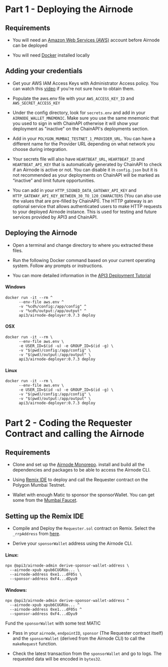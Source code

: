 # Part 1 - Deploying the Airnode

## Requirements

- You will need an [Amazon Web Services (AWS)](https://aws.amazon.com) account  before Airnode can be deployed

- You will need [Docker](https://docs.docker.com/get-docker/) installed locally

## Adding your credentials

- Get your AWS IAM Access Keys with Administrator Access policy. You can watch this [video](https://www.youtube.com/watch?v=KngM5bfpttA) if you're not sure how to obtain them.

- Populate the aws.env file with your ``` AWS_ACCESS_KEY_ID ``` and ``` AWS_SECRET_ACCESS_KEY ```

- Under the config directory, look for ```secrets.env``` and add in your ```AIRNODE_WALLET_MNEMONIC```. Make sure you use the same mnemonic that you used to sign in with ChainAPI otherwise it will show your deployment as "inactive" on the ChainAPI's deployments section. </br> 

- Add in your ```POLYGON_MUMBAI_TESTNET_1_PROVIDER_URL```. You can have a different name for the Provider URL depending on what network you choose during integration. 

- Your secrets file will also have ```HEARTBEAT_URL```, ```HEARTBEAT_ID``` and ```HEARTBEAT_API_KEY``` that is automatically generated by ChainAPI to check if an Airnode is active or not. You can disable it in ```config.json``` but it is not recommended as your deployments on ChainAPI will be marked as “inactive” and limit future opportunities.

- You can add in your ```HTTP_SIGNED_DATA_GATEWAY_API_KEY``` and ``` HTTP_GATEWAY_API_KEY_BETWEEN_30_TO_120_CHARACTERS``` (You can also use the values that are pre-filled by ChainAPI). The HTTP gateway is an optional service that allows authenticated users to make HTTP requests to your deployed Airnode instance. This is used for testing and future services provided by API3 and ChainAPI.

## Deploying the Airnode

- Open a terminal and change directory to where you extracted these files.

- Run the following Docker command based on your current operating system. Follow any prompts or instructions.

- You can more detailed information in the [API3 Deployment Tutorial](https://docs.api3.org/airnode/v0.7/grp-providers/tutorial/) 

#### Windows
```
docker run -it --rm ^
      --env-file aws.env ^
      -v "%cd%/config:/app/config" ^
      -v "%cd%/output:/app/output" ^
      api3/airnode-deployer:0.7.3 deploy
```

#### OSX
```
docker run -it --rm \
      --env-file aws.env \
      -e USER_ID=$(id -u) -e GROUP_ID=$(id -g) \
      -v "$(pwd)/config:/app/config" \
      -v "$(pwd)/output:/app/output" \
      api3/airnode-deployer:0.7.3 deploy
```

#### Linux
```
docker run -it --rm \
      --env-file aws.env \
      -e USER_ID=$(id -u) -e GROUP_ID=$(id -g) \
      -v "$(pwd)/config:/app/config" \
      -v "$(pwd)/output:/app/output" \
      api3/airnode-deployer:0.7.3 deploy
```

# Part 2 - Coding the Requester Contract and calling the Airnode

## Requirements

- Clone and set up the [Airnode Monorepo](). install and build all the dependencies and packages to be able to access the Airnode CLI.

- Using [Remix IDE](https://remix.ethereum.org) to deploy and call the Requester contract on the Polygon Mumbai Testnet.

- Wallet with enough Matic to sponsor the sponsorWallet. You can get some from the [Mumbai Faucet](https://mumbaifaucet.com/).

## Setting up the Remix IDE

- Compile and Deploy the ```Requester.sol``` contract on Remix. Select the ```_rrpAddress``` from [here](https://docs.api3.org/airnode/v0.7/reference/airnode-addresses.html).

- Derive your ```sponsorWallet``` address using the Airnode CLI.

#### Linux:
```
npx @api3/airnode-admin derive-sponsor-wallet-address \
  --airnode-xpub xpub6CUGRUo... \
  --airnode-address 0xe1...dF05s \
  --sponsor-address 0xF4...dDyu9
```

#### Windows:
```
npx @api3/airnode-admin derive-sponsor-wallet-address ^
  --airnode-xpub xpub6CUGRUo... ^
  --airnode-address 0xe1...dF05s ^
  --sponsor-address 0xF4...dDyu9
```

Fund the ```sponsorWallet``` with some test MATIC

- Pass in your ```airnode```, ```endpointID```, ```sponsor``` (The Requester contract itself) and the ```sponsorWallet``` (derived from the Airnode CLI) to call the ```makeRequest``` function.

- Check the latest transaction from the ```sponsorWallet``` and go to logs. The requested data will be encoded in ```bytes32```.